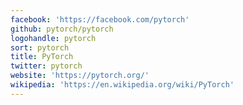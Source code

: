 ```yaml
---
facebook: 'https://facebook.com/pytorch'
github: pytorch/pytorch
logohandle: pytorch
sort: pytorch
title: PyTorch
twitter: pytorch
website: 'https://pytorch.org/'
wikipedia: 'https://en.wikipedia.org/wiki/PyTorch'
---
```

